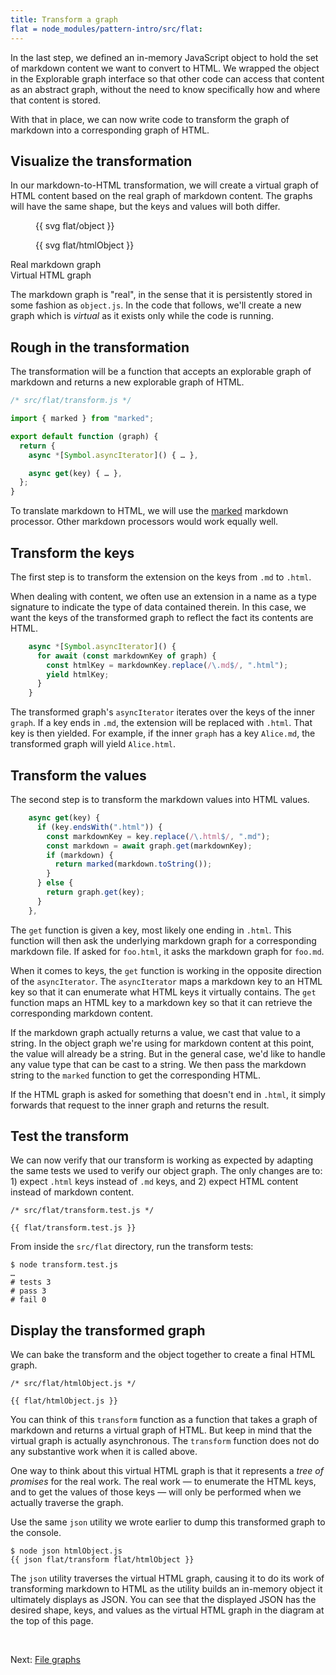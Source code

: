 ```yaml
---
title: Transform a graph
flat = node_modules/pattern-intro/src/flat:
---
```


In the last step, we defined an in-memory JavaScript object to hold the set of markdown content we want to convert to HTML. We wrapped the object in the Explorable graph interface so that other code can access that content as an abstract graph, without the need to know specifically how and where that content is stored.

With that in place, we can now write code to transform the graph of markdown into a corresponding graph of HTML.

## Visualize the transformation

In our markdown-to-HTML transformation, we will create a virtual graph of HTML content based on the real graph of markdown content. The graphs will have the same shape, but the keys and values will both differ.

<div class="sideBySide" style="grid-template-columns: 1fr 1.4fr;">
  <figure>
    {{ svg flat/object }}
  </figure>
  <figure>
    {{ svg flat/htmlObject }}
  </figure>
  <figcaption>Real markdown graph</figcaption>
  <figcaption>Virtual HTML graph</figcaption>
</div>

The markdown graph is "real", in the sense that it is persistently stored in some fashion as `object.js`. In the code that follows, we'll create a new graph which is _virtual_ as it exists only while the code is running.

## Rough in the transformation

The transformation will be a function that accepts an explorable graph of markdown and returns a new explorable graph of HTML.

```js
/* src/flat/transform.js */

import { marked } from "marked";

export default function (graph) {
  return {
    async *[Symbol.asyncIterator]() { … },

    async get(key) { … },
  };
}
```

To translate markdown to HTML, we will use the [marked](https://github.com/markedjs/marked) markdown processor. Other markdown processors would work equally well.

## Transform the keys

The first step is to transform the extension on the keys from `.md` to `.html`.

When dealing with content, we often use an extension in a name as a type signature to indicate the type of data contained therein. In this case, we want the keys of the transformed graph to reflect the fact its contents are HTML.

```js
    async *[Symbol.asyncIterator]() {
      for await (const markdownKey of graph) {
        const htmlKey = markdownKey.replace(/\.md$/, ".html");
        yield htmlKey;
      }
    }
```

The transformed graph's `asyncIterator` iterates over the keys of the inner `graph`. If a key ends in `.md`, the extension will be replaced with `.html`. That key is then yielded. For example, if the inner `graph` has a key `Alice.md`, the transformed graph will yield `Alice.html`.

## Transform the values

The second step is to transform the markdown values into HTML values.

```js
    async get(key) {
      if (key.endsWith(".html")) {
        const markdownKey = key.replace(/\.html$/, ".md");
        const markdown = await graph.get(markdownKey);
        if (markdown) {
          return marked(markdown.toString());
        }
      } else {
        return graph.get(key);
      }
    },
```

The `get` function is given a key, most likely one ending in `.html`. This function will then ask the underlying markdown graph for a corresponding markdown file. If asked for `foo.html`, it asks the markdown graph for `foo.md`.

When it comes to keys, the `get` function is working in the opposite direction of the `asyncIterator`. The `asyncIterator` maps a markdown key to an HTML key so that it can enumerate what HTML keys it virtually contains. The `get` function maps an HTML key to a markdown key so that it can retrieve the corresponding markdown content.

If the markdown graph actually returns a value, we cast that value to a string. In the object graph we're using for markdown content at this point, the value will already be a string. But in the general case, we'd like to handle any value type that can be cast to a string. We then pass the markdown string to the `marked` function to get the corresponding HTML.

If the HTML graph is asked for something that doesn't end in `.html`, it simply forwards that request to the inner graph and returns the result.

## Test the transform

We can now verify that our transform is working as expected by adapting the same tests we used to verify our object graph. The only changes are to: 1) expect `.html` keys instead of `.md` keys, and 2) expect HTML content instead of markdown content.

```{{'js'}}
/* src/flat/transform.test.js */

{{ flat/transform.test.js }}
```

<span class="tutorialStep"></span> From inside the `src/flat` directory, run the transform tests:

```console
$ node transform.test.js
…
# tests 3
# pass 3
# fail 0
```

## Display the transformed graph

We can bake the transform and the object together to create a final HTML graph.

```{{'js'}}
/* src/flat/htmlObject.js */

{{ flat/htmlObject.js }}
```

You can think of this `transform` function as a function that takes a graph of markdown and returns a virtual graph of HTML. But keep in mind that the virtual graph is actually asynchronous. The `transform` function does not do any substantive work when it is called above.

One way to think about this virtual HTML graph is that it represents a _tree of promises_ for the real work. The real work — to enumerate the HTML keys, and to get the values of those keys — will only be performed when we actually traverse the graph.

<span class="tutorialStep"></span> Use the same `json` utility we wrote earlier to dump this transformed graph to the console.

```console
$ node json htmlObject.js
{{ json flat/transform flat/htmlObject }}
```

The `json` utility traverses the virtual HTML graph, causing it to do its work of transforming markdown to HTML as the utility builds an in-memory object it ultimately displays as JSON. You can see that the displayed JSON has the desired shape, keys, and values as the virtual HTML graph in the diagram at the top of this page.

&nbsp;

Next: [File graphs](filesGraph.html)
